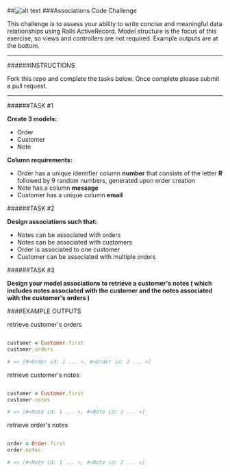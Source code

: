 ##![alt text](http://dzdsb51gxq7uo.cloudfront.net/assets/sellect_logo-5e41bd3b32888b0702c4ae82285d3ad1.png)
###Associations Code Challenge


This challenge is to assess your ability to write concise and meaningful data relationships using Rails ActiveRecord. Model structure is the focus of this exercise, so views and controllers are not required. Example outputs are at the bottom.

___

######INSTRUCTIONS

Fork this repo and complete the tasks below. Once complete please submit a pull request.

___

######TASK #1

**Create 3 models:**

- Order
- Customer
- Note

**Column requirements:**

- Order has a unique identifier column **number** that consists of the letter **R** followed by 9 random numbers, generated upon order creation
- Note has a column **message**
- Customer has a unique column **email**

######TASK #2

**Design associations such that:**

- Notes can be associated with orders
- Notes can be associated with customers
- Order is associated to one customer
- Customer can be associated with multiple orders

######TASK #3

**Design your model associations to retrieve a customer's notes ( which includes notes associated with the customer and the notes associated with the customer's orders )**


####EXAMPLE OUTPUTS

retrieve customer's orders

```ruby

customer = Customer.first
customer.orders

# => [#<Order id: 1 ... >, #<Order id: 2 ... >]

```

retrieve customer's notes

```ruby

customer = Customer.first
customer.notes

# => [#<Note id: 1 ... >, #<Note id: 2 ... >]

```

retrieve order's notes

```ruby

order = Order.first
order.notes

# => [#<Note id: 1 ... >, #<Note id: 2 ... >]

```
